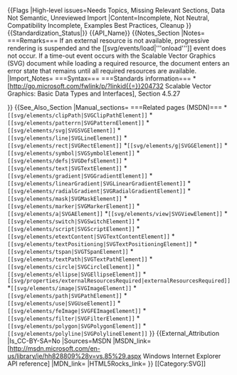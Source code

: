 {{Flags
|High-level issues=Needs Topics, Missing Relevant Sections, Data Not Semantic, Unreviewed Import
|Content=Incomplete, Not Neutral, Compatibility Incomplete, Examples Best Practices, Cleanup
}}
{{Standardization_Status|}}
{{API_Name}}
{{Notes_Section
|Notes=
===Remarks===
If an external resource is not available, progressive rendering is suspended and the [[svg/events/load|'''onload''']] event does not occur. If a time-out event occurs with the Scalable Vector Graphics (SVG) document while loading a required resource, the document enters an error state that remains until all required resources  are  available.
|Import_Notes=
===Syntax===
===Standards information===
*[http://go.microsoft.com/fwlink/p/?linkid{{=}}204732 Scalable Vector Graphics: Basic Data Types and Interfaces], Section 4.5.27


}}
{{See_Also_Section
|Manual_sections=
===Related pages (MSDN)===
*<code>[[svg/elements/clipPath|SVGClipPathElement]]</code>
*<code>[[svg/elements/patterrn|SVGPatternElement]]</code>
*<code>[[svg/elements/svg|SVGSVGElement]]</code>
*<code>[[svg/elements/line|SVGLineElement]]</code>
*<code>[[svg/elements/rect|SVGRectElement]]</code>
*<code>[[svg/elements/g|SVGGElement]]</code>
*<code>[[svg/elements/symbol|SVGSymbolElement]]</code>
*<code>[[svg/elements/defs|SVGDefsElement]]</code>
*<code>[[svg/elements/text|SVGTextElement]]</code>
*<code>[[svg/elements/gradient|SVGGradientElement]]</code>
*<code>[[svg/elements/linearGradient|SVGLinearGradientElement]]</code>
*<code>[[svg/elements/radialGradient|SVGRadialGradientElement]]</code>
*<code>[[svg/elements/mask|SVGMaskElement]]</code>
*<code>[[svg/elements/marker|SVGMarkerElement]]</code>
*<code>[[svg/elements/a|SVGAElement]]</code>
*<code>[[svg/elements/view|SVGViewElement]]</code>
*<code>[[svg/elements/switch|SVGSwitchElement]]</code>
*<code>[[svg/elements/script|SVGScriptElement]]</code>
*<code>[[svg/elements/etextContent|SVGTextContentElement]]</code>
*<code>[[svg/elements/textPositioning|SVGTextPositioningElement]]</code>
*<code>[[svg/elements/tspan|SVGTSpanElement]]</code>
*<code>[[svg/elements/textPath|SVGTextPathElement]]</code>
*<code>[[svg/elements/circle|SVGCircleElement]]</code>
*<code>[[svg/elements/ellipse|SVGEllipseElement]]</code>
*<code>[[svg/properties/externalResourcesRequired|externalResourcesRequired]]</code>
*<code>[[svg/elements/image|SVGImageElement]]</code>
*<code>[[svg/elements/path|SVGPathElement]]</code>
*<code>[[svg/elements/use|SVGUseElement]]</code>
*<code>[[svg/elements/feImage|SVGFEImageElement]]</code>
*<code>[[svg/elements/filter|SVGFilterElement]]</code>
*<code>[[svg/elements/polygon|SVGPolygonElement]]</code>
*<code>[[svg/elements/polyline|SVGPolylineElement]]</code>
}}
{{External_Attribution
|Is_CC-BY-SA=No
|Sources=MSDN
|MSDN_link=[http://msdn.microsoft.com/en-us/library/ie/hh828809%28v=vs.85%29.aspx Windows Internet Explorer API reference]
|MDN_link=
|HTML5Rocks_link=
}}
[[Category:SVG]]